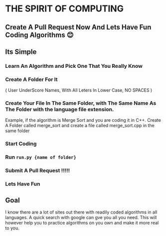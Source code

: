 # THE SPIRIT OF COMPUTING 

## Create A Pull Request Now And Lets Have Fun Coding Algorithms 😊️

## Its Simple 
### Learn An Algorithm and Pick One That You Really Know 
### Create A Folder For It 
( User UnderScore Names, With All Leters In Lower Case, NO SPACES ) 
### Create Your File In The Same Folder, with The Same Name As The Folder with the language file extension. 
Example,  if the algorithm is Merge Sort and you are coding it in C++. Create A Folder called merge_sort and create a file called merge_sort.cpp in the same folder 
### Start Coding 
### Run `run.py {name of folder} `
### Submit A Pull Request !!!!!
### Lets Have Fun 

## Goal 

I know there are a lot of sites out there with readily coded algorithms in all languages. A quick search with google can gve you all you need. This will however help you to practice algorithms on you own and make it more real to you. 

## 
